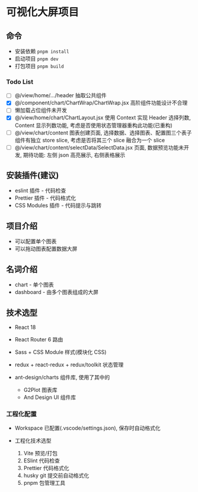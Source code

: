 # 可视化大屏项目

## 命令

- 安装依赖 `pnpm install`
- 启动项目 `pnpm dev`
- 打包项目 `pnpm build`

### Todo List

- [ ] @/view/home/.../header 抽取公共组件
- [x] @/component/chart/ChartWrap/ChartWrap.jsx 高阶组件功能设计不合理
- [ ] 懒加载占位组件未开发
- [x] @/view/home/chart/ChartLayout.jsx 使用 Context 实现 Header 选择列数, Content 显示列数功能, 考虑是否使用状态管理器重构此功能(已重构)
- [ ] @/view/chart/content 图表创建页面, 选择数据、选择图表、配置图三个表子组件有独立 store slice, 考虑是否将其三个 slice 融合为一个 slice
- [ ] @/view/chart/content/selectData/SelectData.jsx 页面, 数据预览功能未开发, 期待功能: 左侧 json 高亮展示, 右侧表格展示

## 安装插件(建议)

- eslint 插件 - 代码检查
- Prettier 插件 - 代码格式化
- CSS Modules 插件 - 代码提示与跳转

## 项目介绍

- 可以配置单个图表
- 可以拖动图表配置数据大屏

## 名词介绍

- chart - 单个图表
- dashboard - 由多个图表组成的大屏

## 技术选型

- React 18
- React Router 6 路由
- Sass + CSS Module 样式(模块化 CSS)
- redux + react-redux + redux/toolkit 状态管理
- ant-design/charts 组件库, 使用了其中的

  - G2Plot 图表库
  - And Design UI 组件库

### 工程化配置

- Workspace 已配置(.vscode/settings.json), 保存时自动格式化

- 工程化技术选型

  1. Vite 预览/打包
  2. ESlint 代码检查
  3. Prettier 代码格式化
  4. husky git 提交前自动格式化
  5. pnpm 包管理工具
